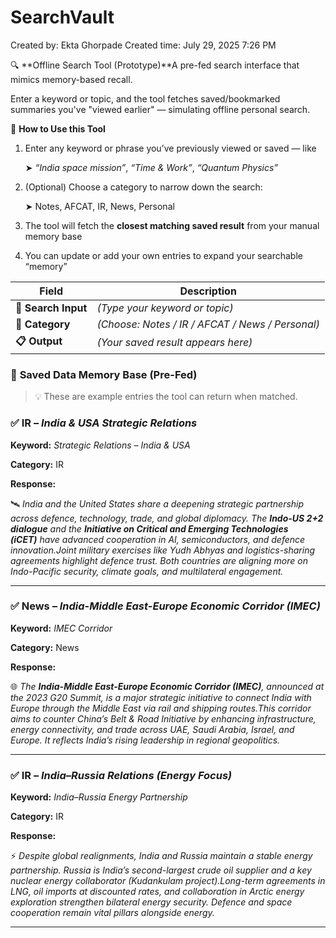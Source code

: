 # SearchVault

Created by: Ekta Ghorpade
Created time: July 29, 2025 7:26 PM

🔍 **Offline Search Tool (Prototype)**A pre-fed search interface that mimics memory-based recall.

Enter a keyword or topic, and the tool fetches saved/bookmarked summaries you've "viewed earlier" — simulating offline personal search.

📌 **How to Use this Tool**

1. Enter any keyword or phrase you’ve previously viewed or saved — like
    
    ➤ *“India space mission”*, *“Time & Work”*, *“Quantum Physics”*
    
2. (Optional) Choose a category to narrow down the search:
    
    ➤ Notes, AFCAT, IR, News, Personal
    
3. The tool will fetch the **closest matching saved result** from your manual memory base
4. You can update or add your own entries to expand your searchable “memory”

| Field | Description |
| --- | --- |
| **🔑 Search Input** | *(Type your keyword or topic)* |
| **📁 Category** | *(Choose: Notes / IR / AFCAT / News / Personal)* |
| **📋 Output** | *(Your saved result appears here)* |

### 🔐 **Saved Data Memory Base (Pre-Fed)**

> 💡 These are example entries the tool can return when matched.
> 

### ✅ IR – *India & USA Strategic Relations*

**Keyword:** *Strategic Relations – India & USA*

**Category:** IR

**Response:**

🛰️ *India and the United States share a deepening strategic partnership across defence, technology, trade, and global diplomacy. The **Indo-US 2+2 dialogue** and the **Initiative on Critical and Emerging Technologies (iCET)** have advanced cooperation in AI, semiconductors, and defence innovation.Joint military exercises like Yudh Abhyas and logistics-sharing agreements highlight defence trust. Both countries are aligning more on Indo-Pacific security, climate goals, and multilateral engagement.*

---

### ✅ News – *India-Middle East-Europe Economic Corridor (IMEC)*

**Keyword:** *IMEC Corridor*

**Category:** News

**Response:**

🌐 *The **India-Middle East-Europe Economic Corridor (IMEC)**, announced at the 2023 G20 Summit, is a major strategic initiative to connect India with Europe through the Middle East via rail and shipping routes.This corridor aims to counter China’s Belt & Road Initiative by enhancing infrastructure, energy connectivity, and trade across UAE, Saudi Arabia, Israel, and Europe. It reflects India’s rising leadership in regional geopolitics.*

---

### ✅ IR – *India–Russia Relations (Energy Focus)*

**Keyword:** *India–Russia Energy Partnership*

**Category:** IR

**Response:**

⚡ *Despite global realignments, India and Russia maintain a stable energy partnership. Russia is India’s second-largest crude oil supplier and a key nuclear energy collaborator (Kudankulam project).Long-term agreements in LNG, oil imports at discounted rates, and collaboration in Arctic energy exploration strengthen bilateral energy security. Defence and space cooperation remain vital pillars alongside energy.*

---